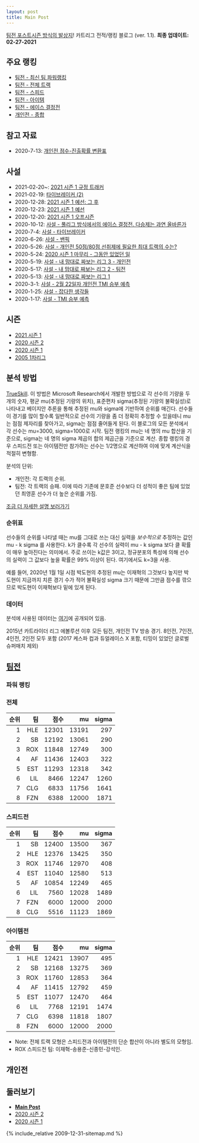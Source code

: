 ```yaml
---
layout: post
title: Main Post
---
```


[팀전 포스트시즌 방식의 발상지](../season-design-2)! 카트리그 전적/랭킹 블로그 (ver. 1.1). 
__최종 업데이트: 02-27-2021__

## 주요 랭킹
- [팀전 - 최신 팀 파워랭킹](../power-ranking-20201108)
- [팀전 - 전체 트랙](../team-full)
- [팀전 - 스피드](../team-speed)
- [팀전 - 아이템](../team-item)
- [팀전 - 에이스 결정전](../team-ace)
- [개인전 - 종합](../singles-full)

## 참고 자료
- 2020-7-13: [개인전 점수-진출확률 변환표](../conversion)

## 사설 
- 2021-02-20~: [2021 시즌 1 규정 트래커](../rule-tracker)
- 2021-02-19: [타이브레이커 (2)](../tiebreakers-2)
- 2020-12-28: [2021 시즌 1 예선: 그 후](../qualifiers-after-2021-1)
- 2020-12-23: [2021 시즌 1 예선](../qualifiers-2021-1.md)
- 2020-12-20: [2021 시즌 1 오프시즌](../offseason-2021-1)
- 2020-10-12: [사설 - 풀리그 방식에서의 에이스 결정전. 다승제는 과연 올바른가](../ace-in-round-robin)
- 2020-7-4: [사설 - 타이브레이커](../tiebreakers)
- 2020-6-26: [사설 - 밴픽](../ban-pick)
- 2020-5-26: [사설 - 개인전 50점/80점 선취제에 필요한 최대 트랙의 수는?](../track-optim)
- 2020-5-24: [2020 시즌 1 마무리 - 그동안 있었던 일](../season-wrapup-2020-1)
- 2020-5-19: [사설 - 내 맘대로 짜보는 리그 3 - 개인전](../season-design-3)
- 2020-5-17: [사설 - 내 맘대로 짜보는 리그 2 - 팀전](../season-design-2)
- 2020-5-13: [사설 - 내 맘대로 짜보는 리그 1](../season-design-1)
- 2020-3-1: [사설 - 2월 22일자 개인전 TMI 승부 예측](../editorial-tmi-0222)
- 2020-1-25: [사설 - 잡다한 생각들](../thoughts)
- 2020-1-17: [사설 - TMI 승부 예측](../editorial-tmi)

## 시즌
- [2021 시즌 1](../2021-1)
- [2020 시즌 2](../2020-2)
- [2020 시즌 1](../2020-1)
- [2005 1차리그](../series-1)

 

## 분석 방법

[TrueSkill](https://trueskill.org/). 이 방법은 Microsoft Research에서 개발한 방법으로 각 선수의 기량을 두 개의 숫자, 평균 mu(추정된 기량의 위치), 표준편차 sigma(추정된 기량의 불확실성)로 나타내고 베이지안 추론을 통해 추정된 mu와 sigma에 기반하여 순위를 매긴다. 
선수들이 경기를 많이 할수록 일반적으로 선수의 기량을 좀 더 정확히 추정할 수 있을테니 mu는 점점 제자리를 찾아가고, sigma는 점점 줄어들게 된다. 
이 블로그의 모든 분석에서 각 선수는 mu=3000, sigma=1000로 시작. 팀전 랭킹의 mu는 네 명의 mu 합산을 기준으로, sigma는 네 명의 sigma 제곱의 합의 제곱근을 기준으로 계산. 종합 랭킹의 경우 스피드전 또는 아이템전만 참가하는 선수는 1/2명으로 계산하여 이에 맞게 계산식을 적절히 변형함.  

분석의 단위:

- 개인전: 각 트랙의 순위.
- 팀전: 각 트랙의 승패. 이에 따라 기존에 문호준 선수보다 더 성적이 좋은 팀에 있었던 최영훈 선수가 더 높은 순위를 가짐.

[조금 더 자세한 설명 보러가기](../about)


### 순위표
선수들의 순위를 나타낼 때는 mu를 그대로 쓰는 대신 실력을 *보수적으로* 추정하는 값인 mu - k sigma 를 사용한다. k가 클수록 각 선수의 실력이 mu - k sigma 보다 클 확률이 매우 높아진다는 의미에서. 주로 쓰이는 k값은 3이고, 정규분포의 특성에 의해 선수의 실력이 그 값보다 높을 확률은 99% 이상이 된다. 여기에서도 k=3을 사용.

예를 들어, 2020년 1월 1일 시점 박도현의 추정된 mu는 이재혁의 그것보다 높지만 박도현이 지금까지 치른 경기 수가 적어 불확실성 sigma 크기 때문에 그만큼 점수를 깎으므로 박도현이 이재혁보다 밑에 있게 된다.

### 데이터
분석에 사용된 데이터는 [여기](https://github.com/KartRanking/KartRanking/tree/master/dat)에 공개되어 있음.

2015년 카트라이더 리그 에볼루션 이후 모든 팀전, 개인전 TV 방송 경기. 8인전, 7인전, 4인전, 2인전 모두 포함 (2017 케스파 컵과 듀얼레이스 X 포함, 티밍이 있었던 글로벌 슈퍼매치 제외)

## [팀전](../team-power-ranking)

<!--
### 순위표

| 순위 | 팀 | 경기 수 | 승 | 패 | 세트 득실 | 트랙 득실 | 승점 |
|---:|---:|---:|---:|---:|---:|---:|---:|
| 1 | SB | 7 | 6 | 1 | 10 | 28 | 18 |
| 2 | ROX | 7 | 6 | 1 | 9 | 22 | 17 |
| 3 | HLE | 7 | 5 | 2 | 5 | 9 | 14 |
| 4 | EST | 7 | 4 | 3 | 2 | 5 | 12 |
| 5 | AF | 7 | 4 | 3 | 2 | 5 | 12 |
| 6 | SGA | 7 | 2 | 5 | -4 | -11 | 8 |
| 7 | STL | 7 | 1 | 6 | -10 | -21 | 3 |
| 8 | MT | 7 | 0 | 7 | -14 | -37 | 0 |

* 순위 산정 기준: 승수-세트 득실-트랙 득실-승자승 순. EST의 승자승 우위로 4위.
* 경기수가 다른 팀들의 경우 승패차-승률-세트 득실-트랙 득실-승자승 순으로 순위 결정([2020년 9월 5일 방송 도입부](https://youtu.be/1rHcBg_H5Jk?t=155)). [3팀 이상 동률의 처리 규정에 대해서는 알려지지 않음](../tiebreakers).
* 승점: 공식 기록 아님, 2-0 승 3점, 2-1 승 2점, 1-2 패 1점, 0-2 패 0점. 
-->

<!--
### 포스트시즌 업데이트

| 날짜 | 경기 | 레드 | 블루 | 
|:---:|:---:|:---:|:---:|
| 10/17 | WC | EST | __AF__ |
| 10/21 | 준PO | __HLE__ | AF |
| 10/24 | 결승진출전 | SB | __ROX__ |
| 11/7 | PO | SB | __HLE__ |
| 11/8 | 결승전 | ROX | __HLE__ |

- 2020-10-05: [김대겸 해설위원 유튜브](https://youtu.be/Df3vo0ENzYk?t=186)를 통해 포스트시즌에서는 8강 풀리그 상위팀에게 밴픽 어드밴티지 있음이 공개됨. 
- 2020-10-14: 김대겸 해설위원 방송을 통해 포스트시즌 밴픽 방식 공개. 
    - 스피드전 아이템전 모두 동일한 방식. 레드: 상위 진출팀, 블루: 하위 진출팀.
    - 결승전의 경우 밴픽 어드밴티지는 결승 진출전 승자가 받는 것으로 변경됨. 

    1. 트랙 1은 고정.
    2. 레드 픽 (트랙 2)
    3. 블루 밴
    4. 레드 밴
    5. 블루 픽 (트랙 3)
    6. 레드 픽 (트랙 4)
    7. 블루 픽 (트랙 5)
    8. 레드 픽 (트랙 6)
    9. 블루 픽 (트랙 7)
 -->


<!--
#### Video
<iframe
src="https://www.youtube.com/embed/Hfg1tYuBCAk" width="640" height="360" frameborder="0" scrolling="no" allowfullscreen>
</iframe>
<iframe 
src="https://www.youtube.com/embed/6-ivHY4lXzM" width="640" height="360" frameborder="0" scrolling="no" allowfullscreen>
</iframe>
-->

### 파워 랭킹

### 전체

| 순위 | 팀 | 점수 | mu | sigma |
|---:|---:|---:|---:|---:|
| 1 | HLE | 12301 | 13191 | 297 |
| 2 | SB | 12192 | 13061 | 290 |
| 3 | ROX | 11848 | 12749 | 300 |
| 4 | AF | 11436 | 12403 | 322 |
| 5 | EST | 11293 | 12318 | 342 |
| 6 | LIL | 8466 | 12247 | 1260 |
| 7 | CLG | 6833 | 11756 | 1641 |
| 8 | FZN | 6388 | 12000 | 1871 |

### 스피드전

| 순위 | 팀 | 점수 | mu | sigma |
|---:|---:|---:|---:|---:|
| 1 | SB | 12400 | 13500 | 367 |
| 2 | HLE | 12376 | 13425 | 350 |
| 3 | ROX | 11746 | 12970 | 408 |
| 4 | EST | 11040 | 12580 | 513 |
| 5 | AF | 10854 | 12249 | 465 |
| 6 | LIL | 7560 | 12028 | 1489 |
| 7 | FZN | 6000 | 12000 | 2000 |
| 8 | CLG | 5516 | 11123 | 1869 |

### 아이템전

| 순위 | 팀 | 점수 | mu | sigma |
|---:|---:|---:|---:|---:|
| 1 | HLE | 12421 | 13907 | 495 |
| 2 | SB | 12168 | 13275 | 369 |
| 3 | ROX | 11760 | 12853 | 364 |
| 4 | AF | 11415 | 12792 | 459 |
| 5 | EST | 11077 | 12470 | 464 |
| 6 | LIL | 7768 | 12191 | 1474 |
| 7 | CLG | 6398 | 11818 | 1807 |
| 8 | FZN | 6000 | 12000 | 2000 |


* Note: 전체 트랙 모형은 스피드전과 아이템전의 단순 합산이 아니라 별도의 모형임.
* ROX 스피드전 팀: 이재혁-송용준-신종민-강석인.


<!--
__[경기 결과, 개인 별 랭킹 변화 보기](../t2020-2-4-1)__
-->


<!--
### 리뷰: [결승전](../t2020-2-5-1)


#### Video
<iframe
src="https://www.youtube.com/embed/Hfg1tYuBCAk" width="640" height="360" frameborder="0" scrolling="no" allowfullscreen>
</iframe>
<iframe 
src="https://www.youtube.com/embed/6-ivHY4lXzM" width="640" height="360" frameborder="0" scrolling="no" allowfullscreen>
</iframe>


#### 전체

| 순위 | 팀 | 점수 | 변동 | mu | 변동 | sigma | 변동 |
|---:|---:|---:|---:|---:|---:|---:|---:|
| 1 | HLE | 12349 | +256 | 13149 | +251 | 267 | -2 |
| 2 | ROX | 12265 | -271 | 13111 | -281 | 282 | -3 |
| 3 | SB | 12192 | +0 | 13061 | +0 | 290 | +0 |
| 4 | AF | 11882 | +0 | 12813 | +0 | 310 | +0 |
| 5 | EST | 11293 | +0 | 12318 | +0 | 342 | +0 |
| 6 | SGA | 10823 | +0 | 11916 | +0 | 364 | +0 |
| 7 | STL | 9250 | +0 | 10972 | +0 | 574 | +0 |
| 8 | MT | 7957 | +0 | 10506 | +0 | 850 | +0 |

#### 스피드전

| 순위 | 팀 | 점수 | 변동 | mu | 변동 | sigma | 변동 |
|---:|---:|---:|---:|---:|---:|---:|---:|
| 1 | SB | 12400 | +0 | 13500 | +0 | 367 | +0 |
| 2 | HLE | 12374 | +239 | 13400 | +225 | 342 | -5 |
| 3 | ROX | 12057 | -277 | 13251 | -309 | 398 | -11 |
| 4 | AF | 11794 | +0 | 13134 | +0 | 447 | +0 |
| 5 | SGA | 11149 | +0 | 12722 | +0 | 524 | +0 |
| 6 | EST | 11040 | +0 | 12580 | +0 | 513 | +0 |
| 7 | STL | 8271 | +0 | 11031 | +0 | 920 | +0 |
| 8 | MT | 4279 | +0 | 8491 | +0 | 1404 | +0 |

#### 아이템전

| 순위 | 팀 | 점수 | 변동 | mu | 변동 | sigma | 변동 |
|---:|---:|---:|---:|---:|---:|---:|---:|
| 1 | ROX | 12306 | -233 | 13429 | -259 | 374 | -9 |
| 2 | HLE | 12272 | +242 | 13314 | +222 | 347 | -7 |
| 3 | SB | 12168 | +0 | 13275 | +0 | 369 | +0 |
| 4 | AF | 11565 | +0 | 12883 | +0 | 439 | +0 |
| 5 | EST | 11077 | +0 | 12470 | +0 | 464 | +0 |
| 6 | SGA | 9712 | +0 | 11580 | +0 | 623 | +0 |
| 7 | STL | 8639 | +0 | 10824 | +0 | 728 | +0 |
| 8 | MT | 7955 | +0 | 10927 | +0 | 991 | +0 |

* Note: 전체 트랙 모형은 스피드전과 아이템전의 단순 합산이 아니라 별도의 모형임.


__[경기 결과, 개인 별 랭킹 변화 보기](../t2020-2-5-1)__
-->

## 개인전  

<!--
### 프리뷰: [개인전 결승전 1회전](../s2020-2-6-1-p)

#### 승부예측

| 순위 | 박인수 | 박현수 | 이재혁 | 정승하 | 유영혁 | 송용준 | 최영훈 | 김지민 |
|:---:|---:|---:|---:|---:|---:|---:|---:|---:|
| 1위 | 0.548 | 0.014 | 0.317 | 0.032 | 0.091 | 0.011 | 0.003 | 0.001 |
| 진출 | 0.807 | 0.067 | 0.651 | 0.133 | 0.287 | 0.058 | 0.027 | 0.009 |

#### 랭킹 히스토리

![](../images/s2020-2-6-1-p-history.png)

x축: 시즌, y축: 점수
1번: 옐로우, 2번: 블랙, 3번: 레드, 4번: 화이트(회색), 5번: 퍼플, 6번: 그린, 7번: 블루, 8번: 오렌지

__[더 보기...](../s2020-2-6-1-p)__
-->

<!--
### 리뷰: [개인전 결승 1회전](../s2020-2-6-1)


#### 경기 결과

| 트랙 | 박인수 | 박현수 | 이재혁 | 정승하 | 유영혁 | 송용준 | 최영훈 | 김지민 |
|:---|---:|---:|---:|---:|---:|---:|---:|---:|
| [카멜롯 펜드래건 캐슬](../pendragon) | 4 | 7 | -1 | 3 | 1 | 0 | 10 | 5 |
| [광산 위험한 제련소](../jeryeonso) | 4 | -1 | 5 | 3 | 1 | 0 | 10 | 7 |
| [동화 이상한 나라의 문](../gate) | 4 | 3 | 10 | 5 | 1 | 7 | -1 | 0 |
| [공동묘지 해골성 대탐험](../skullcastle) | -1 | 0 | 4 | 5 | 1 | 7 | 10 | 3 |
| [어비스 숨겨진 바닷길](../hiddenoceanroad) | 0 | 1 | 10 | 3 | -1 | 7 | 4 | 5 |
| [아이스 아찔한 헬기 점프](../heli) | 3 | 10 | 5 | 0 | -1 | 4 | 1 | 7 |
| [황금문명 오르에트 황금 좌표](../coordinate) | 0 | 3 | 10 | -1 | 1 | 5 | 7 | 4 |
| [[리버스] 해적 로비 절벽의 전투](../rlobby) | 5 | 7 | 10 | 1 | 3 | 4 | -1 | 0 |
| [대저택 은밀한 지하실](../jeotaek) | 7 | 1 | 10 | 5 | 4 | 3 | -1 | 0 |
| [아이스 부서진 빙산](../boobing) | 10 | -5 | 4 | 3 | 7 | 5 | 1 | 0 |
| [아이스 부서진 빙산](../boobing) | 10 | -1 | 7 | 1 | 0 | 4 | 3 | 5 |
| [[리버스] 해적 로비 절벽의 전투](../rlobby) | 4 | 5 | 0 | 7 | 3 | 10 | -1 | 1 |
| [어비스 숨겨진 바닷길](../hiddenoceanroad) | 5 | 7 | 10 | 4 | 0 | -1 | 1 | 3 |
| __total__ |__55__ |__37__ |__84__ |__39__ |__20__ |__55__ |__43__ |__40__ |


#### 트랙 별 진출 확률 추이

![](../images/s2020-2-6-1-Advance.png)

#### [종합 랭킹 변동](../singles-full)

| 순위 | 변동 | 이름 | 점수 | 변동 | mu | 변동 | sigma | 변동 |
|---:|---:|:---:|---:|---:|---:|---:|---:|---:|
| 2 / 93 | +1 | [이재혁](../ijaehyeok) | 3363 | +50 | 3594 | +51 | 77 | +0 |
| 3 / 93 | -1 | [박인수](../bakinsu) | 3348 | -31 | 3577 | -32 | 76 | -0 |
| 6 / 93 | +0 | [유영혁](../yuyeonghyeok) | 3118 | -78 | 3346 | -79 | 76 | -0 |
| 8 / 93 | -1 | [정승하](../jeongseungha) | 3108 | -9 | 3336 | -11 | 76 | -1 |
| 10 / 93 | +1 | [송용준](../songyongjun) | 3087 | +44 | 3317 | +42 | 76 | -1 |
| 11 / 93 | -1 | [박현수](../bakhyeonsu) | 3052 | -2 | 3283 | -3 | 77 | -0 |
| 15 / 93 | +0 | [최영훈](../choiyeonghun) | 2998 | -3 | 3226 | -2 | 76 | +0 |
| 20 / 93 | +5 | [김지민](../gimjimin) | 2955 | +47 | 3193 | +39 | 79 | -3 |

__[더 보기...](../s2020-2-6-1)__


### 리뷰: [개인전 결승 1회전 tiebreaker](../s2020-2-6-1-t)

#### 경기 결과

| 트랙 | 박인수 | 송용준 |
|:---|---:|---:|
| [대저택 은밀한 지하실](../jeotaek) | 0 | 1 |
| __total__ |__0__ |__1__ |

#### [종합 랭킹 변동](../singles-full)

| 순위 | 변동 | 이름 | 점수 | 변동 | mu | 변동 | sigma | 변동 |
|---:|---:|:---:|---:|---:|---:|---:|---:|---:|
| 3 / 93 | +0 | [박인수](../bakinsu) | 3338 | -10 | 3569 | -9 | 77 | +0 |
| 10 / 93 | +0 | [송용준](../songyongjun) | 3095 | +8 | 3326 | +9 | 77 | +0 |

### 리뷰: [개인전 결승 2회전](../s2020-2-6-2)

#### 경기 결과

| 트랙 | 이재혁 | 송용준 |
|:---|---:|---:|
| [아이스 아찔한 헬기 점프](../heli) | 1 | 0 |
| [어비스 숨겨진 바닷길](../hiddenoceanroad) | 0 | 1 |
| [대저택 은밀한 지하실](../jeotaek) | 1 | 0 |
| [카멜롯 펜드래건 캐슬](../pendragon) | 1 | 0 |
| __total__ |__3__ |__1__ |


#### [종합 랭킹 변동](../singles-full)

| 순위 | 변동 | 이름 | 점수 | 변동 | mu | 변동 | sigma | 변동 |
|---:|---:|:---:|---:|---:|---:|---:|---:|---:|
| 2 / 93 | +0 | [이재혁](../ijaehyeok) | 3364 | +1 | 3600 | +6 | 78 | +1 |
| 10 / 93 | +0 | [송용준](../songyongjun) | 3085 | -10 | 3320 | -6 | 78 | +1 |
-->


## 둘러보기
- __[Main Post](../main)__
- [2020 시즌 2](../2020-2)
- [2020 시즌 1](../2020-1)


{% include_relative 2009-12-31-sitemap.md %}




